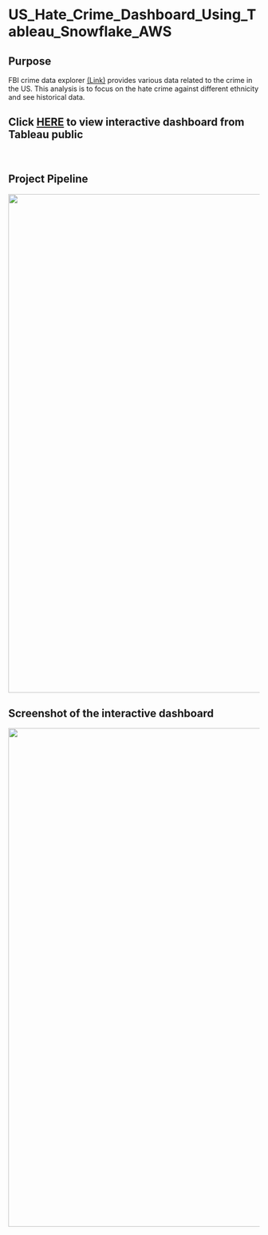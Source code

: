 # US_Hate_Crime_Dashboard_Using_Tableau_Snowflake_AWS

## Purpose

FBI crime data explorer [(Link)](https://crime-data-explorer.fr.cloud.gov/pages/home) provides various data related to the crime in the US. This analysis is to focus on the hate crime against different ethnicity and see historical data.
<br>

## Click [HERE](https://public.tableau.com/views/hate_crime_tableau_workbook/Dashboard1?:language=en-US&:display_count=n&:origin=viz_share_link) to view interactive dashboard from Tableau public
<br>

## Project Pipeline
<img src="https://github.com/brandon-park/Snowflake_Tableau_Hate_Crime_Dashboard/blob/main/architecture.png?raw=true" width="1000">
<br>

## Screenshot of the interactive dashboard




<img src="https://github.com/brandon-park/Snowflake_Tableau_Hate_Crime_Dashboard/blob/main/dashboard_demo.gif?raw=true" width="1000">
